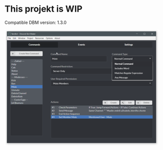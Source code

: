 # This projekt is WIP
Compatible DBM version: 1.3.0

![alt text](screen/screen.png "Logo Title Text 1")